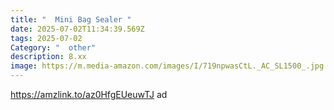 ```yaml
---
title: "  Mini Bag Sealer "
date: 2025-07-02T11:34:39.569Z
tags: 2025-07-02
Category: "  other"
description: 8.xx
image: https://m.media-amazon.com/images/I/719npwasCtL._AC_SL1500_.jpg
---
```

https://amzlink.to/az0HfgEUeuwTJ ad